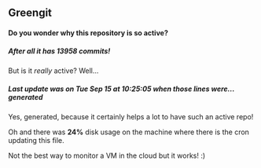 ## Greengit

#### Do you wonder why this repository is so active?

##### After all it has 13958 commits!

But is it *really* active? Well...

##### Last update was on Tue Sep 15 at 10:25:05 when those lines were... generated

Yes, generated, because it certainly helps a lot to have such an active repo!

Oh and there was **24%** disk usage on the machine
where there is the cron updating this file.

Not the best way to monitor a VM in the cloud but it works! :)
